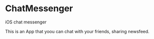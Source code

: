 # ChatMessenger
iOS chat messenger

This is an App that yoou can chat with your friends, sharing newsfeed.
